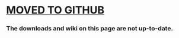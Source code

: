 # [MOVED TO GITHUB](https://github.com/colinmollenhour/modman) #

### The downloads and wiki on this page are not up-to-date. ###